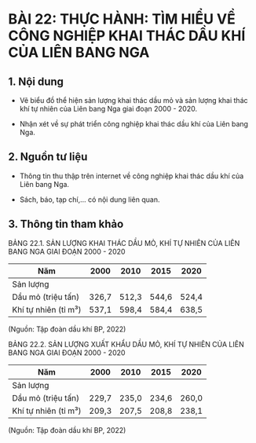 # BÀI 22: THỰC HÀNH: TÌM HIỂU VỀ CÔNG NGHIỆP KHAI THÁC DẦU KHÍ CỦA LIÊN BANG NGA

## 1. Nội dung

- Vẽ biểu đồ thể hiện sản lượng khai thác dầu mỏ và sản lượng khai thác khí tự nhiên của Liên bang Nga giai đoạn 2000 - 2020.

- Nhận xét về sự phát triển công nghiệp khai thác dầu khí của Liên bang Nga.

## 2. Nguồn tư liệu

- Thông tin thu thập trên internet về công nghiệp khai thác dầu khí của Liên bang Nga.

- Sách, báo, tạp chí,... có nội dung liên quan.

## 3. Thông tin tham khảo

BẢNG 22.1. SẢN LƯỢNG KHAI THÁC DẦU MỎ, KHÍ TỰ NHIÊN CỦA LIÊN BANG NGA GIAI ĐOẠN 2000 - 2020

| Năm | 2000 | 2010 | 2015 | 2020 |
|---|---|---|---|---|
| Sản lượng |  |  |  |  |
| Dầu mỏ (triệu tấn) | 326,7 | 512,3 | 544,6 | 524,4 |
| Khí tự nhiên (tỉ m³) | 537,1 | 598,4 | 584,4 | 638,5 |

(Nguồn: Tập đoàn dầu khí BP, 2022)

BẢNG 22.2. SẢN LƯỢNG XUẤT KHẨU DẦU MỎ, KHÍ TỰ NHIÊN CỦA LIÊN BANG NGA GIAI ĐOẠN 2000 - 2020

| Năm | 2000 | 2010 | 2015 | 2020 |
|---|---|---|---|---|
| Sản lượng |  |  |  |  |
| Dầu mỏ (triệu tấn) | 229,7 | 235,0 | 234,6 | 260,0 |
| Khí tự nhiên (tỉ m³) | 209,3 | 207,5 | 208,8 | 238,1 |

(Nguồn: Tập đoàn dầu khí BP, 2022)